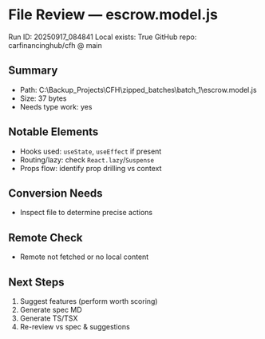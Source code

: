 # File Review — escrow.model.js
Run ID: 20250917_084841
Local exists: True
GitHub repo: carfinancinghub/cfh @ main

## Summary
- Path: C:\Backup_Projects\CFH\zipped_batches\batch_1\escrow.model.js
- Size: 37 bytes
- Needs type work: yes

## Notable Elements
- Hooks used: `useState`, `useEffect` if present
- Routing/lazy: check `React.lazy`/`Suspense`
- Props flow: identify prop drilling vs context

## Conversion Needs
- Inspect file to determine precise actions

## Remote Check
- Remote not fetched or no local content

## Next Steps
1) Suggest features (perform worth scoring)
2) Generate spec MD
3) Generate TS/TSX
4) Re-review vs spec & suggestions